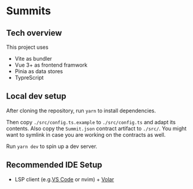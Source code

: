 # Summits 

## Tech overview
This project uses 
- Vite as bundler 
- Vue 3+ as frontend framwork
- Pinia as data stores 
- TypreScript

## Local dev setup
After cloning the repository, run `yarn` to install dependencies. 

Then copy `./src/config.ts.example` to `./src/config.ts` and adapt its contents. 
Also copy the `Summit.json` contract artifact to `./src/`. You might want to symlink in case you are working on the contracts as well. 

Run `yarn dev` to spin up a dev server. 

## Recommended IDE Setup

- LSP client (e.g.[VS Code](https://code.visualstudio.com/) or nvim) + [Volar](https://marketplace.visualstudio.com/items?itemName=Vue.volar)

